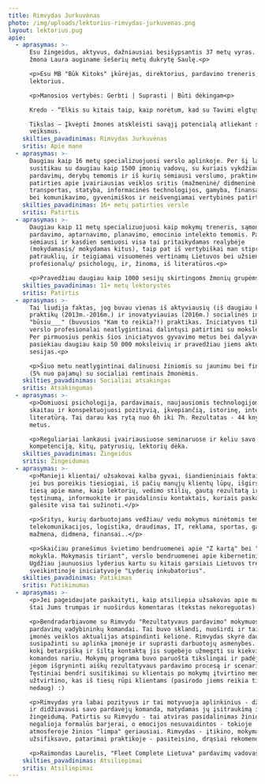 ```yaml
---
title: Rimvydas Jurkuvėnas
photo: /img/uploads/lektorius-rimvydas-jurkuvenas.png
layout: lektorius.pug
apie:
  - aprasymas: >-
      Esu žingeidus, aktyvus, dažniausiai besišypsantis 37 metų vyras. Vedęs. Su
      žmona Laura auginame šešerių metų dukrytę Saulę.<p>

      <p>Esu MB "Būk Kitoks" įkūrėjas, direktorius, pardavimo treneris,
      lektorius.

      <p>Manosios vertybės: Gerbti | Suprasti | Būti dėkingam<p>

      Kredo - “Elkis su kitais taip, kaip norėtum, kad su Tavimi elgtųsi”<p>

      Tikslas – Įkvėpti žmones atskleisti savąjį potencialą atliekant sąmoningus
      veiksmus.
    skilties_pavadinimas: Rimvydas Jurkuvėnas
    sritis: Apie mane
  - aprasymas: >-
      Daugiau kaip 16 metų specializuojuosi verslo aplinkoje. Per šį laikotarpį
      susitikau su daugiau kaip 1500 įmonių vadovų, su kuriais vykdžiau dialogus
      pardavimų, derybų temomis ir iš kurių sėmiausi verslumo, praktinės
      patirties apie įvairiausias veiklos sritis (mažmeninė/ didmeninė prekyba,
      transportas, statyba, informacinės technologijos, gamyba, finansai ir kt.)
      bei komunikavimo, gyvenimiškos ir neišvengiamai vertybinės patirties.
    skilties_pavadinimas: 16+ metų patirties versle
    sritis: Patirtis
  - aprasymas: >-
      Daugiau kaip 11 metų specializuojuosi kaip mokymų treneris, sąmoningo
      pardavimo, aptarnavimo, planavimo, emocinio intelekto temomis. Patirties
      sėmiausi ir kasdien semiuosi visa tai pritaikydamas realybėje
      (mokydamasis/ mokydamas kitus), taip pat iš vertybiškai man stiprių ir
      patrauklių, ir teigiamai visuomenės vertinamų Lietuvos bei užsienio mokymų
      profesionalų/ psichologų, ir, žinoma, iš literatūros.<p>

      <p>Pravedžiau daugiau kaip 1000 sesijų skirtingoms žmonių grupėms.
    skilties_pavadinimas: 11+ metų lektorystės
    sritis: Patirtis
  - aprasymas: >-
      Tai liudija faktas, jog buvau vienas iš aktyviausių (iš daugiau kaip 1200
      praktikų (2013m.-2016m.) ir inovatyviauias (2016m.) socialinės iniciatyvos
      "būsiu___" (buvusios "Kam to reikia?!) praktikas. Iniciatyvos tikslas, kad
      verslo profesionalai neatlygintinai dalintųsi patirtimi su moksleiviais.
      Per pirmuosius penkis šios iniciatyvos gyvavimo metus bei dalyvavimą joje,
      pasiekiau daugiau kaip 50 000 moksleivių ir pravedžiau jiems aktualias
      sesijas.<p>

      <p>Šiuo metu neatlygintinai dalinuosi žiniomis su jaunimu bei finansais
      (5% nuo pajamų) su socialiai remtinais žmonėmis.
    skilties_pavadinimas: Socialiai atsakingas
    sritis: Atsakingumas
  - aprasymas: >-
      <p>Domiuosi psichologija, pardavimais, naujausiomis technologijomis,
      skaitau ir konspektuojuosi pozityvią, įkvepiančią, istorinę, intelektualią
      literatūrą. Tai darau kas rytą nuo 6h iki 7h. Rezultatas - 44 knygos per
      metus.

      <p>Reguliariai lankausi įvairiausiuose seminaruose ir keliu savo
      kompetenciją, kitų, patyrusių, lektorių dėka.
    skilties_pavadinimas: Žingeidus
    sritis: Žingeidumas
  - aprasymas: >-
      <p>Manieji klientai/ užsakovai kalba gyvai, šiandieniniais faktais, tad
      jei bus poreikis tiesiogiai, iš pačių manųjų klientų lūpų, išgirsti visą
      tiesą apie mane, kaip lektorių, vedimo stilių, gautą rezultatą ir
      tęstinumą, informuokite ir pasidalinsiu kontaktais, kuriais paskambinę
      galėsite visa tai sužinoti.</p>

      <p>Sritys, kurių darbuotojams vedžiau/ vedu mokymus minėtomis temomis:
      telekomunikacijos, logistika, draudimas, IT, reklama, sportas, gamyba,
      mažmena, didmena, finansai..</p>

      <p>Skaičiau pranešimus švietimo bendruomenei apie "Z kartą" bei "XXI a.
      mokykla. Mokymasis tiriant", verslo bendruomenei apie kibernetinį saugumą.
      Ugdžiau jaunuosius lyderius kartu su kitais garsiais Lietuvos treneriais
      sveikintinoje iniciatyvoje "Lyderių inkubatorius".
    skilties_pavadinimas: Patikimas
    sritis: Patikimumas
  - aprasymas: >-
      <p>Jei pageidaujate paskaityti, kaip atsiliepia užsakovas apie mane, tai
      štai Jums trumpas ir nuoširdus komentaras (tekstas nekoreguotas):

      <p>Bendradarbiavome su Rimvydu "Rezultatyvaus pardavimo" mokymuose
      pardavimų vadybininkų komandai. Tai buvo sklandi, nuoširdi ir taikliai
      įmonės veiklos aktualijas atspindinti kelionė. Rimvydas skyrė daug dėmesio
      susipažinti su aplinka įmonėje ir suprasti darbuotojų asmenybes. Jaučiau,
      kokį betarpišką ir šiltą kontaktą jis sugebėjo užmegzti su kiekvienu
      komandos nariu. Mokymų programa buvo paruošta tikslingai ir padėjo bendrom
      jėgom išgryninti aiškų rezultatyvaus pardavimo procesą ir scenarijų.
      Tęstiniai bendri susitikimai su klientais po mokymų įtvirtino medžiagą ir
      užtvirtino, kas iš tiesų rūpi klientams (pasirodo jiems reikia tiek
      nedaug) :)

      <p>Rimvydas yra labai pozityvus ir tai motyvuoja aplinkinius - džiaugiausi
      ir didžiavausi savo pardavėjų komanda, matydamas jų įsitraukimą ir
      žingeidumą. Patirtis su Rimvydu - tai atviras pasidalinimas žiniomis, kur
      negalioja formalūs barjerai, o emocijos nesuvaidintos - tokioje
      atmosferoje žinios "limpa" geriausiai. Rimvydas - įtikino, mokymai -
      užsifiksavo, patarimai praktikoje - pasiteisino, drąsiai rekomenduoju :)

      <p>Raimondas Laurelis, "Fleet Complete Lietuva" pardavimų vadovas.
    skilties_pavadinimas: Atsiliepimai
    sritis: Atsiliepimai
---
```


